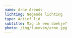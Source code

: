 ```yaml
---
name: Arne Arends
lichting: Negende lichting
type: Actief lid
subtitle: Mag ik een doekje?
photo: /img/luxoven/arne.jpg
---
```

